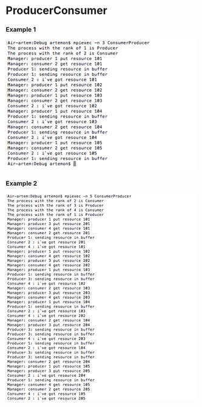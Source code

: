# ProducerConsumer
### Example 1
![alt text](https://github.com/zemtsov-artem/ProducerConsumer/blob/master/Снимок%20экрана%202016-11-19%20в%2017.52.53.png)

### Example 2 
![alt text](https://github.com/zemtsov-artem/ProducerConsumer/blob/master/Снимок%20экрана%202016-11-19%20в%2017.54.08.png)

